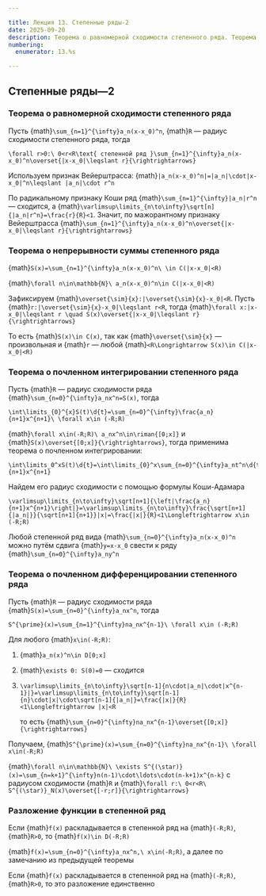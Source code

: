 ```yaml
---

title: Лекция 13. Степенные ряды-2
date: 2025-09-20
description: Теорема о равномерной сходимости степенного ряда. Теорема о непрерывности суммы степенного ряда. Теорема о почленном интегрировании степенного ряда. Теорема о почленном дифференцировании степенного ряда. Разложение функции в степенной ряд.
numbering:
  enumerator: 13.%s

---
```


## Степенные ряды—2

### Теорема о равномерной сходимости степенного ряда

Пусть {math}`\sum_{n=1}^{\infty}a_n(x-x_0)^n`, {math}`R` — радиус сходимости степенного ряда, тогда

```{math}
\forall r>0:\ 0<r<R\text{ степенной ряд }\sum_{n=1}^{\infty}a_n(x-x_0)^n\overset{|x-x_0|\leqslant r}{\rightrightarrows}
```

Используем признак Вейерштрасса: {math}`|a_n(x-x_0)^n|=|a_n|\cdot|x-x_0|^n\leqslant |a_n|\cdot r^n`

По радикальному признаку Коши ряд {math}`\sum_{n=1}^{\infty}|a_n|r^n` — сходится, а {math}`\varlimsup\limits_{n\to\infty}\sqrt[n]{|a_n|r^n}=\frac{r}{R}<1`. Значит, по мажорантному признаку Вейерштрасса {math}`\sum_{n=1}^{\infty}a_n(x-x_0)^n\overset{|x-x_0|\leqslant r}{\rightrightarrows}`

### Теорема о непрерывности суммы степенного ряда

{math}`S(x)=\sum_{n=1}^{\infty}a_n(x-x_0)^n\ \in C(|x-x_0|<R)`

{math}`\forall n\in\mathbb{N}\ a_n(x-x_0)^n\in C(|x-x_0|<R)`

Зафиксируем {math}`\overset{\sim}{x}:|\overset{\sim}{x}-x_0|<R`. Пусть {math}`r:|\overset{\sim}{x}-x_0|\leqslant r<R`, тогда {math}`\forall x:|x-x_0|\leqslant r \quad S(x)\overset{|x-x_0|\leqslant r}{\rightrightarrows}`

То есть {math}`S(x)\in C(x)`, так как {math}`\overset{\sim}{x}` — произвольная и {math}`r` — любой {math}`<R\Longrightarrow S(x)\in C(|x-x_0|<R)`

### Теорема о почленном интегрировании степенного ряда

Пусть {math}`R` — радиус сходимости ряда {math}`\sum_{n=0}^{\infty}a_nx^n=S(x)`, тогда

```{math}
\int\limits_{0}^{x}S(t)\d{t}=\sum_{n=0}^{\infty}\frac{a_n}{n+1}x^{n+1}\ \forall x\in (-R;R)
```

{math}`\forall x\in(-R;R)\ a_nx^n\in\riman{[0;x]}` и {math}`S(x)\overset{[0;x]}{\rightrightarrows}`, тогда применима теорема о почленном интегрировании:

```{math}
\int\limits_0^xS(t)\d{t}=\int\limits_{0}^x\sum_{n=0}^{\infty}a_nt^n\d{t}=\sum_{n=0}^{\infty}a_n\int\limits_{0}^xt^n\d{t}=\sum_{n=0}^{\infty}\frac{a_n}{n+1}x^{n+1}
```

Найдем его радиус сходимости с помощью формулы Коши-Адамара

```{math}
\varlimsup\limits_{n\to\infty}\sqrt[n+1]{\left|\frac{a_n}{n+1}x^{n+1}\right|}=\varlimsup\limits_{n\to\infty}\frac{\sqrt[n+1]{|a_n|}}{\sqrt[n+1]{n+1}}|x|=\frac{|x|}{R}<1\Longleftrightarrow x\in (-R;R)
```

Любой степенной ряд вида {math}`\sum_{n=0}^{\infty}a_n(x-x_0)^n` можно путём сдвига {math}`y=x-x_0` свести к ряду {math}`\sum_{n=0}^{\infty}a_ny^n`

### Теорема о почленном дифференцировании степенного ряда

Пусть {math}`R` — радиус сходимости ряда {math}`S(x)=\sum_{n=0}^{\infty}a_nx^n`, тогда

```{math}
S^{\prime}(x)=\sum_{n=1}^{\infty}na_nx^{n-1}\ \forall x\in (-R;R)
```

Для любого {math}`x\in(-R;R)`:

1.  {math}`a_n(x)^n\in D[0;x]`

2.  {math}`\exists 0: S(0)=0` — сходится

3.  ```{math}
    \varlimsup\limits_{n\to\infty}\sqrt[n-1]{n\cdot|a_n|\cdot|x^{n-1}|}=\varlimsup\limits_{n\to\infty}\sqrt[n-1]{n}\cdot|x|\cdot\sqrt[n-1]{|a_n|}=\frac{|x|}{R}<1\Longleftrightarrow |x|<R
    ```

    то есть {math}`\sum_{n=0}^{\infty}na_nx^{n-1}\overset{[0;x]}{\rightrightarrows}`

Получаем, {math}`S^{\prime}(x)=\sum_{n=0}^{\infty}na_nx^{n-1}\ \forall x\in(-R;R)`

{math}`\forall n\in\mathbb{N}\ \exists S^{(\star)}(x)=\sum_{n=k+1}^{\infty}n(n-1)\cdot\ldots\cdot(n-k+1)x^{n-k}` с радиусом сходимости {math}`R` и {math}`\forall r:\ 0<r<R\ S^{(\star)}_N(x)\overset{[-r;r]}{\rightrightarrows}`

### Разложение функции в степенной ряд

Если {math}`f(x)` раскладывается в степенной ряд на {math}`(-R;R)`, {math}`R>0`, то {math}`f(x)\in D(-R;R)`

{math}`f(x)=\sum_{n=0}^{\infty}a_nx^n,\ x\in(-R;R)`, а далее по замечанию из предыдущей теоремы

Если {math}`f(x)` раскладывается в степенной ряд на {math}`(-R;R)`, {math}`R>0`, то это разложение единственно